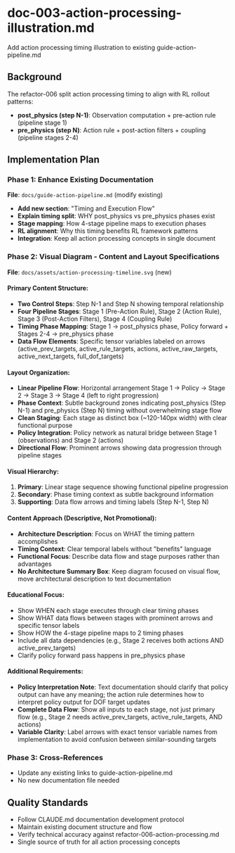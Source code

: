 # doc-003-action-processing-illustration.md

Add action processing timing illustration to existing guide-action-pipeline.md

## Background
The refactor-006 split action processing timing to align with RL rollout patterns:
- **post_physics (step N-1)**: Observation computation + pre-action rule (pipeline stage 1)
- **pre_physics (step N)**: Action rule + post-action filters + coupling (pipeline stages 2-4)

## Implementation Plan

### Phase 1: Enhance Existing Documentation
**File**: `docs/guide-action-pipeline.md` (modify existing)
- **Add new section**: "Timing and Execution Flow"
- **Explain timing split**: WHY post_physics vs pre_physics phases exist
- **Stage mapping**: How 4-stage pipeline maps to execution phases
- **RL alignment**: Why this timing benefits RL framework patterns
- **Integration**: Keep all action processing concepts in single document

### Phase 2: Visual Diagram - Content and Layout Specifications

**File**: `docs/assets/action-processing-timeline.svg` (new)

#### Primary Content Structure:
- **Two Control Steps**: Step N-1 and Step N showing temporal relationship
- **Four Pipeline Stages**: Stage 1 (Pre-Action Rule), Stage 2 (Action Rule), Stage 3 (Post-Action Filters), Stage 4 (Coupling Rule)
- **Timing Phase Mapping**: Stage 1 → post_physics phase, Policy forward + Stages 2-4 → pre_physics phase
- **Data Flow Elements**: Specific tensor variables labeled on arrows (active_prev_targets, active_rule_targets, actions, active_raw_targets, active_next_targets, full_dof_targets)

#### Layout Organization:
- **Linear Pipeline Flow**: Horizontal arrangement Stage 1 → Policy → Stage 2 → Stage 3 → Stage 4 (left to right progression)
- **Phase Context**: Subtle background zones indicating post_physics (Step N-1) and pre_physics (Step N) timing without overwhelming stage flow
- **Clean Staging**: Each stage as distinct box (~120-140px width) with clear functional purpose
- **Policy Integration**: Policy network as natural bridge between Stage 1 (observations) and Stage 2 (actions)
- **Directional Flow**: Prominent arrows showing data progression through pipeline stages

#### Visual Hierarchy:
1. **Primary**: Linear stage sequence showing functional pipeline progression
2. **Secondary**: Phase timing context as subtle background information
3. **Supporting**: Data flow arrows and timing labels (Step N-1, Step N)

#### Content Approach (Descriptive, Not Promotional):
- **Architecture Description**: Focus on WHAT the timing pattern accomplishes
- **Timing Context**: Clear temporal labels without "benefits" language
- **Functional Focus**: Describe data flow and stage purposes rather than advantages
- **No Architecture Summary Box**: Keep diagram focused on visual flow, move architectural description to text documentation

#### Educational Focus:
- Show WHEN each stage executes through clear timing phases
- Show WHAT data flows between stages with prominent arrows and specific tensor labels
- Show HOW the 4-stage pipeline maps to 2 timing phases
- Include all data dependencies (e.g., Stage 2 receives both actions AND active_prev_targets)
- Clarify policy forward pass happens in pre_physics phase

#### Additional Requirements:
- **Policy Interpretation Note**: Text documentation should clarify that policy output can have any meaning; the action rule determines how to interpret policy output for DOF target updates
- **Complete Data Flow**: Show all inputs to each stage, not just primary flow (e.g., Stage 2 needs active_prev_targets, active_rule_targets, AND actions)
- **Variable Clarity**: Label arrows with exact tensor variable names from implementation to avoid confusion between similar-sounding targets

### Phase 3: Cross-References
- Update any existing links to guide-action-pipeline.md
- No new documentation file needed

## Quality Standards
- Follow CLAUDE.md documentation development protocol
- Maintain existing document structure and flow
- Verify technical accuracy against refactor-006-action-processing.md
- Single source of truth for all action processing concepts
